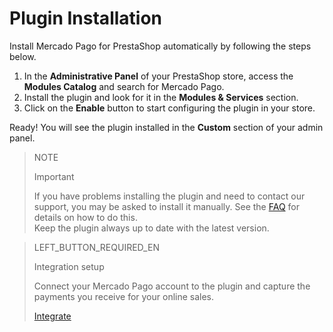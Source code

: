 # Plugin Installation
 
Install Mercado Pago for PrestaShop automatically by following the steps below.
 
1. In the **Administrative Panel** of your PrestaShop store, access the **Modules Catalog** and search for Mercado Pago.
2. Install the plugin and look for it in the **Modules & Services** section.
3. Click on the **Enable** button to start configuring the plugin in your store.
 
Ready! You will see the plugin installed in the **Custom** section of your admin panel.
 
> NOTE
>
> Important
>
> If you have problems installing the plugin and need to contact our support, you may be asked to install it manually. See the [FAQ](https://www.mercadopago[FAKER][URL][DOMAIN]/developers/en/guides/plugins/prestashop/faq) for details on how to do this.
> <br>
> Keep the plugin always up to date with the latest version.
  
> LEFT_BUTTON_REQUIRED_EN
>
> Integration setup
>
> Connect your Mercado Pago account to the plugin and capture the payments you receive for your online sales.
>
> [Integrate](https://www.mercadopago[FAKER][URL][DOMAIN]/developers/en/guides/plugins/prestashop/integration) 